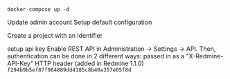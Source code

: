## 
```
docker-compose up -d
```

Update admin account
Setup default configuration

Create a project with an identifier

setup api key
 Enable REST API in Administration -> Settings -> API. Then, authentication can be done in 2 different ways:
 passed in as a "X-Redmine-API-Key" HTTP header (added in Redmine 1.1.0)
```f294b9b5ef87f984889dd4185c8b40a357e05f8d```

